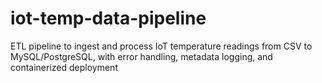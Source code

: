 # iot-temp-data-pipeline
ETL pipeline to ingest and process IoT temperature readings from CSV to MySQL/PostgreSQL, with error handling, metadata logging, and containerized deployment
